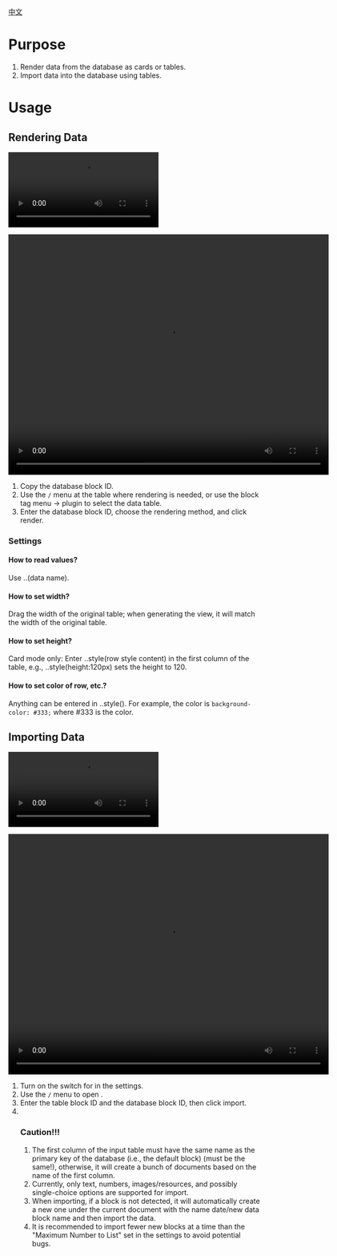 [中文](https://github.com/AirParty/siyuan-plugin-niop-DataBaseTable/blob/main/README_zh_CN.md)
# Purpose
1. Render data from the database as cards or tables.
2. Import data into the database using tables.

# Usage
## Rendering Data
![Render As Card](https://github.com/AirParty/siyuan-plugin-niop-DataBaseTable/blob/main/notice/renderAsCard.webm?raw=true)

<video width="640" height="480" controls>
  <source src="https://github.com/AirParty/siyuan-plugin-niop-DataBaseTable/blob/main/notice/renderAsCard.webm?raw=true" type="video/webm">
</video>

1. Copy the database block ID.
2. Use the `/` menu at the table where rendering is needed, or use the block tag menu -> plugin to select the data table.
3. Enter the database block ID, choose the rendering method, and click render.

### Settings
#### How to read values?
Use ..(data name).
#### How to set width?
Drag the width of the original table; when generating the view, it will match the width of the original table.
#### How to set height?
Card mode only: Enter ..style(row style content) in the first column of the table, e.g., ..style(height:120px) sets the height to 120.
#### How to set color of row, etc.?
Anything can be entered in ..style(). For example, the color is `background-color: #333;` where #333 is the color.

## Importing Data
![Import Tool](https://github.com/AirParty/siyuan-plugin-niop-DataBaseTable/blob/main/notice/importTool.webm?raw=true)

<video width="640" height="480" controls>
  <source src="https://github.com/AirParty/siyuan-plugin-niop-DataBaseTable/blob/main/notice/importTool.webm?raw=true" type="video/webm">
</video>

1. Turn on the switch for <Import Tool> in the settings.
2. Use the `/` menu to open <Table Data Import Tool>.
3. Enter the table block ID and the database block ID, then click import.
4. 
### Caution!!!
1. The first column of the input table must have the same name as the primary key of the database (i.e., the default block) (must be the same!), otherwise, it will create a bunch of documents based on the name of the first column.
2. Currently, only text, numbers, images/resources, and possibly single-choice options are supported for import.
3. When importing, if a block is not detected, it will automatically create a new one under the current document with the name date/new data block name and then import the data.
4. It is recommended to import fewer new blocks at a time than the "Maximum Number to List" set in the settings to avoid potential bugs.
